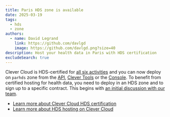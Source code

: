 ```yaml
---
title: Paris HDS zone is available
date: 2025-03-19
tags:
  - hds
  - zone
authors:
  - name: David Legrand
    link: https://github.com/davlgd
    image: https://github.com/davlgd.png?size=40
description: Host your health data in Paris with HDS certification
excludeSearch: true
---
```


Clever Cloud is HDS-certified for [all six activities](https://www.clever-cloud.com/fr/hebergement-donnees-de-sante/) and you can now deploy on `parhds` zone from the [API](/developers/api/), [Clever Tools](/developers/doc/cli/) or the [Console](https://console.clever-cloud.com). To benefit from certified hosting for health data, you need to deploy in an HDS zone and to sign up to a specific contract. This begins with [an initial discussion with our team](https://www.clever-cloud.com/fr/hebergement-donnees-de-sante/contact-hds/).

* [Learn more about Clever Cloud HDS certification](https://www.clever-cloud.com/fr/hebergement-donnees-de-sante/)
* [Learn more about HDS hosting on Clever Cloud](https://www.clever-cloud.com/fr/blog/entreprise/2025/03/19/cloud-hds-avec-clever-cloud/)
